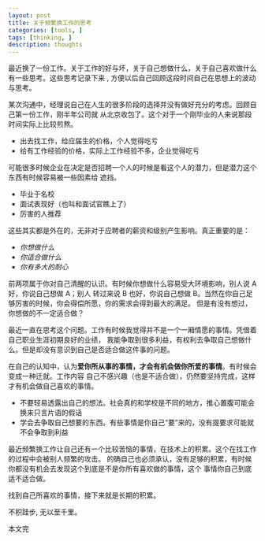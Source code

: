 ```yaml
---
layout: post
title: 关于频繁换工作的思考
categories: [tools, ]
tags: [thinking, ]
description: thoughts
---
```



最近换了一份工作。关于工作的好与坏，关于自己想做什么，关于自己喜欢做什么有一些思考。这些思考记录下来
, 方便以后自己回顾这段时间自己在思想上的波动与思考。

某次沟通中，经理说自己在人生的很多阶段的选择并没有做好充分的考虑。回顾自己第一份工作，刚半年公司就
从北京收包了。这个对于一个刚毕业的人来说那段时间实际上比较煎熬。

+ 出去找工作，给应届生的价格，个人觉得吃亏
+ 给有工作经验的价格，实际上工作经验不多，企业觉得吃亏

可能很多时候企业在决定是否招聘一个人的时候是看这个人的潜力，但是潜力这个东西有时候容易被一些因素给
遮挡。

+ 毕业于名校
+ 面试表现好（也叫和面试官瞧上了）
+ 厉害的人推荐

这些其实都是外在的，无非对于应聘者的薪资和级别产生影响。真正重要的是：

+ *你想做什么*
+ *你适合做什么*
+ *你有多大的耐心*

前两项属于你对自己清醒的认识。有时候你想做什么容易受大环境影响，别人说 A 好，你说自己想做 A；别人
转过来说 B 也好，你说自己想做 B。当然在你自己足够厉害的时候，你会得偿所愿，你的需求会得到最大的满足。
但是有没有想过，你想做的不一定适合做？

最近一直在思考这个问题。工作有时候我觉得并不是一个一厢情愿的事情。凭借着自己职业生涯初期良好的业绩，
我能争取到很多利益，有权利去争取自己想做什么。但是却没有意识到自己是否适合做这件事的问题。

在自己的认知中，认为**爱你所从事的事情，才会有机会做你所爱的事情**。有时候会变成一种迁就。工作内容
自己不感兴趣（也是不适合做），仍然要坚持完成，这样才有机会做自己喜欢的事情。

+ 不要轻易透露出自己的想法。社会真的和学校是不同的地方，推心置腹可能会换来只言片语的假话
+ 学会去争取自己想要的东西。有些事情是你自己“要”来的，没有提要求可能就不会争取到利益

最近频繁换工作让自己还有一个比较苦恼的事情，在技术上的积累。这个在找工作的过程中会被别人频繁的攻击。
的确自己也必须承认，没有足够的积累，有时候你都没有机会去发现这个到底是不是你所有喜欢做的事情，这个
事情你自己到底适不适合做。

找到自己所喜欢的事情，接下来就是长期的积累。

不积跬步, 无以至千里。

本文完
